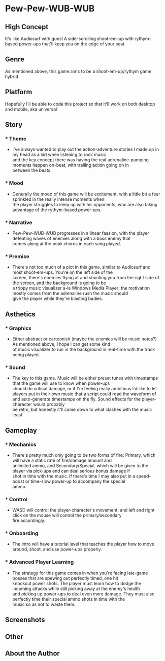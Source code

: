 # Pew-Pew-WUB-WUB

## High Concept

It's like Audiosurf with guns!  A side-scrolling shoot-em-up with rythym-based power-ups that'll keep you on the edge of your seat.

## Genre

As mentioned above, this game aims to be a shoot-em-up/rythym game hybrid

## Platform

Hopefully I'll be able to code this project so that it'll work on both desktop and mobile, aka universal

## Story

### * Theme
  * I've always wanted to play out the action-adventure stories I made up in my head as a kid when listening to rock music  
  and the key concept there was having the real adrenaline-pumping moments happen on-beat, with trailing action going on in  
  between the beats.
### * Mood
  * Generally the mood of this game will be excitement, with a little bit a fear sprinkled in the really intense moments when  
  the player struggles to keep up with his opponents, who are also taking advantage of the rythym-based power-ups.
### * Narrative
  * Pew-Pew-WUB-WUB progresses in a linear fassion, with the player defeating waves of enemies along with a boss enemy that  
  comes along at the peak chorus in each song played.
### * Premise
  * There's not too much of a plot in this game, similar to Audiosurf and most shoot-em-ups.  You're on the left side of the  
  screen, there's enemies flying at and shooting you from the right side of the screen, and the background is going to be  
  a trippy music visualizer a-la Windows Media Player; the motivation mostly comes from the adrenaline rush the music should  
  give the player while they're blasting badies.
  
## Asthetics

### * Graphics
  * Either abstract or cartoonish (maybe the enemies will be music notes?)  As mentioned above, I hope I can get some kind  
  of music visualizer to run in the background in real-time with the track being played.
### * Sound
  * The key to this game.  Music will be either preset tunes with timestamps that the game will use to know when power-ups  
  should do critical damage, or if I'm feeling really ambitious I'd like to let players put in their own music that a script
  could read the waveform of and auto-generate timestamps on the fly.  Sound effects for the player-character would probably  
  be retro, but honestly it'll come down to what clashes with the music least.

## Gameplay

### * Mechanics
  * There's pretty much only going to be two forms of fire: Primary, which will have a static rate of fire/damage amount and  
  unlimited ammo, and Secondary/Special, which will be given to the player via pick-ups and can deal serious bonus damage if  
  shot in time with the music.  If there's time I may also put in a speed-boost or time-slow power-up to accompany the special  
  ammo.
### * Control
  * WASD will control the player-character's movement, and left and right click on the mouse will control the primary/secondary  
  fire accordingly.
### * Onboarding
  * The intro will have a tutorial level that teaches the player how to move around, shoot, and use power-ups properly.
### * Advanced Player Learning
  * The strategy for this game comes in when you're facing late-game bosses that are spewing out perfectly timed, one hit  
  knockout power shots.  The player must learn how to dodge the incoming attacks while still picking away at the enemy's health  
  and picking up power-ups to deal even more damage.  They must also perfectly time their special ammo shots in time with the  
  music so as not to waste them.

## Screenshots



## Other



## About the Author

